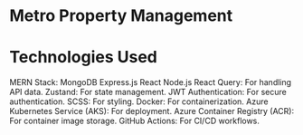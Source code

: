 # Metro Property Management

# Technologies Used
MERN Stack:
MongoDB
Express.js
React
Node.js
React Query: For handling API data.
Zustand: For state management.
JWT Authentication: For secure authentication.
SCSS: For styling.
Docker: For containerization.
Azure Kubernetes Service (AKS): For deployment.
Azure Container Registry (ACR): For container image storage.
GitHub Actions: For CI/CD workflows.
